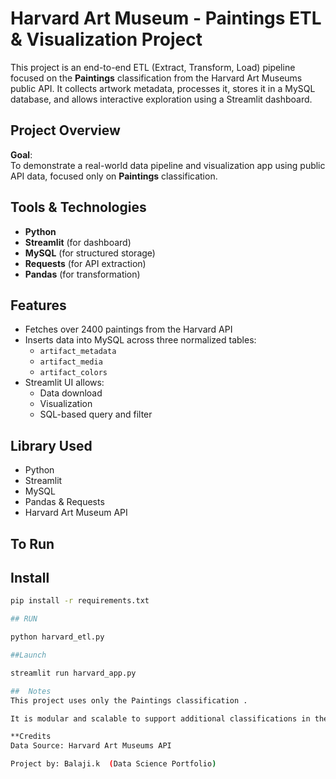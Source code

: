 #  Harvard Art Museum - Paintings ETL & Visualization Project

This project is an end-to-end ETL (Extract, Transform, Load) pipeline focused on the **Paintings** classification from the Harvard Art Museums public API. It collects artwork metadata, processes it, stores it in a MySQL database, and allows interactive exploration using a Streamlit dashboard.



##  Project Overview

**Goal**:  
To demonstrate a real-world data pipeline and visualization app using public API data, focused only on **Paintings** classification.



##  Tools & Technologies

- **Python**
- **Streamlit** (for dashboard)
- **MySQL** (for structured storage)
- **Requests** (for API extraction)
- **Pandas** (for transformation)


## Features

- Fetches over 2400 paintings from the Harvard API
- Inserts data into MySQL across three normalized tables:
  - `artifact_metadata`
  - `artifact_media`
  - `artifact_colors`
- Streamlit UI allows:
  - Data download
  - Visualization
  - SQL-based query and filter



##  Library Used

- Python
- Streamlit
- MySQL
- Pandas & Requests
- Harvard Art Museum API



## To Run

## Install 
```bash
pip install -r requirements.txt

## RUN

python harvard_etl.py

##Launch

streamlit run harvard_app.py

##  Notes
This project uses only the Paintings classification .

It is modular and scalable to support additional classifications in the future.

**Credits
Data Source: Harvard Art Museums API

Project by: Balaji.k  (Data Science Portfolio)